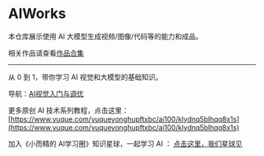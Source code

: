 # AIWorks

本仓库展示使用 AI 大模型生成视频/图像/代码等的能力和成品。

相关作品请查看[作品合集](https://dongdongcan.github.io/AIWorks/)

---
从 0 到 1，带你学习 AI 视觉和大模型的基础知识。

导航：[AI视觉入门与调优](https://github.com/dongdongcan/cv_learning_resnet50)

更多原创 AI 技术系列教程，点击这里：[https://www.yuque.com/yuqueyonghupftxbc/ai100/klydnq5blhqq8x1s](https://www.yuque.com/yuqueyonghupftxbc/ai100/klydnq5blhqq8x1s)

加入《小而精的 AI学习圈》知识星球，一起学习 AI ： [点击这里，我们星球见]([https://mp.weixin.qq.com/s/_c7KlPvGUV3pMgFg2uRD6Q](https://www.yuque.com/yuqueyonghupftxbc/ai100/aiy5vb3bu2id5agp))

